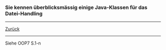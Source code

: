 ### Sie kennen überblicksmässig einige Java-Klassen für das Datei-Handling

---

[Zurück](300io.md)

---
Siehe OOP7 S.1-n

